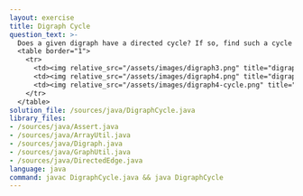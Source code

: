 ```yaml
---
layout: exercise
title: Digraph Cycle
question_text: >-
  Does a given digraph have a directed cycle? If so, find such a cycle
  <table border="1">
    <tr>
      <td><img relative_src="/assets/images/digraph3.png" title="digraph3"></td>
      <td><img relative_src="/assets/images/digraph4.png" title="digraph4"></td>
      <td><img relative_src="/assets/images/digraph4-cycle.png" title="digraph4-cycle"></td>
    </tr>
  </table>
solution_file: /sources/java/DigraphCycle.java
library_files:
- /sources/java/Assert.java
- /sources/java/ArrayUtil.java
- /sources/java/Digraph.java
- /sources/java/GraphUtil.java
- /sources/java/DirectedEdge.java
language: java
command: javac DigraphCycle.java && java DigraphCycle
---
```

